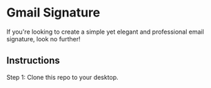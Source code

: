 # Gmail Signature

If you're looking to create a simple yet elegant and professional email signature, look no further! 

## Instructions

Step 1: Clone this repo to your desktop.
